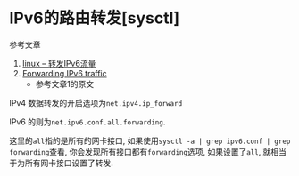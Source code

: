 # IPv6的路由转发[sysctl]

参考文章

1. [linux – 转发IPv6流量](http://www.voidcn.com/article/p-tqlcusvb-bty.html)
2. [Forwarding IPv6 traffic](https://serverfault.com/questions/459759/forwarding-ipv6-traffic)
    - 参考文章1的原文

IPv4 数据转发的开启选项为`net.ipv4.ip_forward`

IPv6 的则为`net.ipv6.conf.all.forwarding`. 

这里的`all`指的是所有的网卡接口, 如果使用`sysctl -a | grep ipv6.conf | grep forwarding`查看, 你会发现所有接口都有`forwarding`选项, 如果设置了`all`, 就相当于为所有网卡接口设置了转发.

